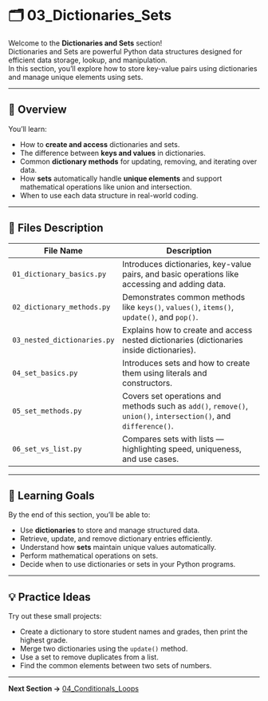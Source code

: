 # 🗂️ 03_Dictionaries_Sets

Welcome to the **Dictionaries and Sets** section!  
Dictionaries and Sets are powerful Python data structures designed for efficient data storage, lookup, and manipulation.  
In this section, you’ll explore how to store key-value pairs using dictionaries and manage unique elements using sets.

---

## 📘 Overview

You’ll learn:
- How to **create and access** dictionaries and sets.  
- The difference between **keys and values** in dictionaries.  
- Common **dictionary methods** for updating, removing, and iterating over data.  
- How **sets** automatically handle **unique elements** and support mathematical operations like union and intersection.  
- When to use each data structure in real-world coding.

---

## 🧩 Files Description

| File Name | Description |
|------------|-------------|
| `01_dictionary_basics.py` | Introduces dictionaries, key-value pairs, and basic operations like accessing and adding data. |
| `02_dictionary_methods.py` | Demonstrates common methods like `keys()`, `values()`, `items()`, `update()`, and `pop()`. |
| `03_nested_dictionaries.py` | Explains how to create and access nested dictionaries (dictionaries inside dictionaries). |
| `04_set_basics.py` | Introduces sets and how to create them using literals and constructors. |
| `05_set_methods.py` | Covers set operations and methods such as `add()`, `remove()`, `union()`, `intersection()`, and `difference()`. |
| `06_set_vs_list.py` | Compares sets with lists — highlighting speed, uniqueness, and use cases. |

---

## 🎯 Learning Goals

By the end of this section, you’ll be able to:
- Use **dictionaries** to store and manage structured data.  
- Retrieve, update, and remove dictionary entries efficiently.  
- Understand how **sets** maintain unique values automatically.  
- Perform mathematical operations on sets.  
- Decide when to use dictionaries or sets in your Python programs.  

---

## 💡 Practice Ideas

Try out these small projects:
- Create a dictionary to store student names and grades, then print the highest grade.  
- Merge two dictionaries using the `update()` method.  
- Use a set to remove duplicates from a list.  
- Find the common elements between two sets of numbers.  

---

**Next Section →** [04_Conditionals_Loops](../04_Conditionals_Loops/README.md)
